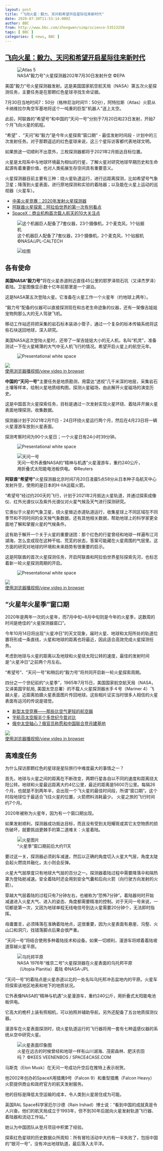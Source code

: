 ```yaml
---
layout: post
title: "飞向火星：毅力、天问和希望开启星际往来新时代"
date: 2020-07-30T11:53:14.000Z
author: BBC
from: http://www.bbc.com/zhongwen/simp/science-53513258
tags: [ BBC ]
categories: [ news, BBC ]
---
```

<!--1596109994000-->
[飞向火星：毅力、天问和希望开启星际往来新时代](http://www.bbc.com/zhongwen/simp/science-53513258)
------

<div>
<figure><img alt="Atlas 5" src="https://ichef.bbci.co.uk/news/600/cpsprodpb/748B/production/_113753892_062708497.jpg" referrerpolicy="no-referrer"><br><figcaption>NASA"毅力号"火星探测器202年7月30日发射升空 ©EPA</figcaption></figure><p class="story-body__introduction">美国"毅力"号火星探测器发射。这是美国国家航空航天局（NASA）第五次火星探测任务，主要任务是在那颗红色星球寻找生命证据。</p><p>7月30日当地时间7：50分（格林尼治时间11：50分），阿特拉斯（Atlas）火箭从卡纳维拉尔角空军基地将这个一吨重的巨型"机器人"送上太空。</p><p>此前，阿联酋的“希望号”和中国的“天问一号”分别于7月20日和23日发射，开始7个月飞向火星的航程。</p><p>“希望” 、“天问”和“毅力”是今年火星探索“窗口期” - 最佳发射时间段 - 计划中的三次发射任务。对于那颗遥远的红色星球来说，这三个星际访客都代表地球文明。</p><p>如果旅途一切顺利不出意外，三枚探测器都将于2021年2月抵达目标位置。</p><p>火星是太阳系中与地球环境最为相似的行星，了解火星对研究地球早期历史和生命起源有着重要价值，也对人类拓展生存空间具有重要意义。</p><p>火星探测器目前主要有三种：绕火星轨道运行，进行远距离探测，比如希望号气象卫星；降落到火星表面，进行原地探测和实验的着陆器；以及能在火星上运动的巡视器（火星车）。</p><ul class="story-body__unordered-list"><li class="story-body__list-item"><a href="http://www.bbc.com/zhongwen/simp/chinese-news-50350031" class="story-body__link">中美火星竞赛：2020年发射火星探测器</a></li><li class="story-body__list-item"><a href="http://www.bbc.com/zhongwen/simp/science-53417655" class="story-body__link">阿联酋火星探索：阿拉伯世界的第一次有何看点</a></li><li class="story-body__list-item"><a href="http://www.bbc.com/zhongwen/simp/science-52816577" class="story-body__link">SpaceX：商业机构首次载人航天的10大关注点</a></li></ul><figure><img alt="这个机器巨人配备了7套仪器，23个摄像机，2个麦克风，1个钻掘机" src="https://ichef.bbci.co.uk/news/600/cpsprodpb/15CED/production/_113752398_4e4639da-07e0-4148-8a69-42245adf28c2.jpg" referrerpolicy="no-referrer"><br><figcaption>这个机器巨人配备了7套仪器，23个摄像机，2个麦克风，1个钻掘机 ©NASA/JPL-CALTECH</figcaption></figure><figure><img alt="绘图" src="https://ichef.bbci.co.uk/news/600/cpsprodpb/EC09/production/_113752406_ed070683-d6a0-4480-9ba7-05ed04e89acf.jpg" referrerpolicy="no-referrer"><br><figcaption></figcaption></figure><h2 class="story-body__crosshead">各有使命</h2><p><strong>美国NASA“</strong><strong>毅力号</strong><strong>”</strong>将在火星赤道附近直径45公里的耶罗泽陨石坑（又译杰罗泽）着陆。卫星图像显示数十亿年前那里是一个湖泊。</p><p>这是NASA第五次登陆火星。它准备在火星工作一个火星年（约地球上两年）。</p><p>“毅力号”配备的仪器可以直接探测现在和古老生命迹象的仪器，还有一架像吉娃娃宠物狗那么大的无人驾驶飞机。</p><p>移动工作站还将把采集的岩石标本装进小管子，通过一个复杂的标本传输系统将这些石块送回地球，深入研究。</p><p>美国NASA这次登陆火星时，还带了一架吉娃娃大小的无人机，名叫“机灵”，准备测试一下在火星稀薄的大气中无人机飞行的情况。希望开启火星上的航空元年。</p><figure><img alt="Presentational white space" src="https://ichef.bbci.co.uk/news/600/cpsprodpb/17B75/production/_105914179_blank_white_space-nc.png" referrerpolicy="no-referrer"><br><figcaption></figcaption></figure><img class="media-placeholder player-with-placeholder__image narrative-video-placeholder" src="https://ichef.bbci.co.uk/images/ic/720x405/p08llvkn.jpg" referrerpolicy="no-referrer"><br><a href="https://www.bbc.com/zhongwen/simp/science-53513258/embed">使用浏览器播视频/view video in browser</a><p><strong>中国的“天问一号”</strong>主要任务是地质勘测，用雷达“透视”几千米深的地层，采集岩石土壤等样本，绘制火星地质结构图，探测火星磁场，由此解开火星磁场的演变历史。 </p><p>这是中国首次火星探索任务，目标是通过一次发射实现火星环绕、着陆并开展火星表面地理探测，收集数据。</p><p>探测器计划于2021年2月11日 - 24日环绕火星运行两个月，然后在4月23日将一辆火星漫游车放到火星表面。</p><p>探测考察时间为90个火星日；一个火星日有24小时39分钟。</p><figure><img alt="Presentational white space" src="https://ichef.bbci.co.uk/news/600/cpsprodpb/17B75/production/_105914179_blank_white_space-nc.png" referrerpolicy="no-referrer"><br><figcaption></figcaption></figure><figure><img alt="天问一号" src="https://ichef.bbci.co.uk/news/600/cpsprodpb/9FCC/production/_113580904_vlcsnap-2020-07-22-18h18m56s155.png" referrerpolicy="no-referrer"><br><figcaption>天问一号外表像NASA的“精神与机遇”火星漫游车，重约240公斤，用折叠式太阳能电池板供电。 ©Reuters</figcaption></figure><p><strong>阿联酋“希望号”</strong>火星探测器北京时间7月20日凌晨5点58分从日本种子岛航天中心发射升空，使用的是日本的H-IIA运载火箭。</p><p>“希望号”经过约200天的飞行，计划于2021年2月抵达火星轨道，并通过探索成像仪、红外光谱仪以及紫外光谱仪对火星气候及天气进行探测研究。</p><p>它类似于火星的气象卫星，绕火星做近赤道轨道运行，收集星球上不同区域在不同季节和不同时间的全天候气象数据，还有其他相关数据，帮助地球上的科学家更全面地了解和掌握火星的气候条件。</p><p>这有助于解开一个关于火星的重要谜团：那个红色的行星曾经和地球一样遍布江河湖海，怎么变成现在这种干枯、荒芜的状态，答案可能藏在火星周围的气层里。这方面的研究对地球的环境和未来趋势有很重要的启示。</p><p>这是阿联酋的首次火星探测任务，开启阿联酋和阿拉伯世界星际探索先河，也标志着新一轮火星探测周期的开启。</p><figure><img alt="Presentational white space" src="https://ichef.bbci.co.uk/news/600/cpsprodpb/17B75/production/_105914179_blank_white_space-nc.png" referrerpolicy="no-referrer"><br><figcaption></figcaption></figure><img class="media-placeholder player-with-placeholder__image narrative-video-placeholder" src="https://ichef.bbci.co.uk/images/ic/720x405/p08lfm2n.jpg" referrerpolicy="no-referrer"><br><a href="https://www.bbc.com/zhongwen/simp/science-53513258/embed">使用浏览器播视频/view video in browser</a><h2 class="story-body__crosshead">“火星年火星季”窗口期</h2><p>2020年是两年一次的火星年，而7月中旬~8月中旬则是今年的火星季，这数周的时间是绝佳的“火星探测器窗口”。</p><p>今年10月14日将出现“火星冲日”的天文现象，届时火星、地球和太阳所处的轨道位置将形成一条直线，火星和地球的距离也将最近，因此适合高效完成火星探测任务。</p><p>考虑到地球与火星的距离以及地球和火星绕太阳公转的速度，最佳的发射时间是“火星冲日”之前两个月左右。</p><p>“希望号”、“天问一号”和稍后的“毅力号”将共同开启新一轮火星探索周期。</p><p>四分之一个世纪前的“火星季”，1965年7月15日，美国国家航空航天局（NASA，又译美国宇航局, 美国太空总署）的不载人火星探测器水手４号（Mariner 4）飞越火星，近距离拍摄火星表面图片传回地球。这些相片证实当时很多人相信的火星表面有运河的传说是错觉。</p><ul class="story-body__unordered-list"><li class="story-body__list-item"><a href="http://www.bbc.com/ukchina/simp/vert-fut-44591893" class="story-body__link">新型太空竞赛——那些比空气更轻的航空器</a></li><li class="story-body__list-item"><a href="http://www.bbc.com/zhongwen/simp/science-52848732" class="story-body__link">宇航员太空服半个多世纪今昔对比 </a></li><li class="story-body__list-item"><a href="http://www.bbc.com/zhongwen/simp/world-53477645" class="story-body__link">俄中太空轴心？俄官员称愿和中国联合登月建基地</a></li></ul><img class="media-placeholder player-with-placeholder__image narrative-video-placeholder" src="https://ichef.bbci.co.uk/images/ic/720x405/p06syb7d.jpg" referrerpolicy="no-referrer"><br><a href="https://www.bbc.com/zhongwen/simp/science-53513258/embed">使用浏览器播视频/view video in browser</a><h2 class="story-body__crosshead">高难度任务</h2><p>为什么探访那颗红色的星球是星际旅行中难度最大的事情之一？</p><p>首先，地球与火星之间的距离在不断改变，两颗行星各自以不同的速度和距离绕太阳公转。地球和火星最远距离大约4亿公里，最近的距离是5600万公里。每隔26个月，也就是不到两年半，会出现一个飞火星的最佳时间段，所谓“窗口期”。这个时段地球位于最适合飞往火星的位置，火箭燃料消耗最少。 火星之旅的飞行时间约7个月。</p><p>2020年被称为火星年，因为有一个窗口期出现。</p><p>如果发射顺利，探测器成功抵达目标，而且没有受到太阳耀斑或其它太空物质的损伤破坏，就要挑战更棘手的第二道难关：火星着陆。</p><figure><img alt="火星图片" src="https://ichef.bbci.co.uk/news/600/cpsprodpb/15B24/production/_113586888_p08ljvhv.jpg" referrerpolicy="no-referrer"><br><figcaption>“火星季”窗口期前后大约11天</figcaption></figure><p>要过这一关，探测器必须刹车减速，然后以正确的角度切入火星大气层，角度太陡会起火燃烧并融化，太小则会反弹。</p><p>火星大气层厚度只有地球大气层的百分之一。探测器着陆过程中需要降落伞和隔热罩为登陆舱减速。安全着陆时还会用到安全气囊和后向火箭（向行驶方向发射的火箭）。</p><p>穿越大气层着陆的过程只有7分钟左右，也被称为“恐怖7分钟”。着陆器何时开始减速进入火星大气、进入的姿态、角度都需要精准的控制。对于天问一号来说，一切都是第一次，又因为地球单程无线电信号到达火星需要20分钟个，无法即时指挥。</p><p>毋庸置言，必须降落在准确着陆地点，这很重要，因为火星表面有悬崖、沟壑、火山口和洞穴，找错落脚点后果会很严重。</p><p>“天问一号”将结合使用多种着陆技术和设备。如果一切顺利，漫游车将顺着着陆坡道穿越火星平原。</p><figure><img alt="乌托邦平原" src="https://ichef.bbci.co.uk/news/600/cpsprodpb/185E0/production/_113580899_22i103-104-105-109_frost.jpg" referrerpolicy="no-referrer"><br><figcaption>NASA 1976年“维京二号”火星探测器在火星表面的乌托邦平原（Utopia Planitia）着陆 ©NASA-JPL</figcaption></figure><p>“天问一号”的着陆点是火星赤道以北的一处名叫乌托邦冲击盆地内的平原。火星车将探索该地区地表和地下的地质状况。</p><p>它外表像NASA的“精神与机遇”火星漫游车，重约240公斤，用折叠式太阳能电池板供电。</p><p>它高大的桅杆上装有照相机，可以拍照并辅助导航，另外还配备了五台地质探测仪器。</p><p>漫游车在火星表面探测时，绕火星轨道运行的飞行器将用一套有七种遥感仪器的系统从空中研究火星。</p><figure><img alt="火星表面印象图" src="https://ichef.bbci.co.uk/news/600/cpsprodpb/76D9/production/_113752403_mediaitem113752401.jpg" referrerpolicy="no-referrer"><br><figcaption>火星在远古的时候曾经和地球一样有山川湖海、茂密森林、肥沃农田吗？ ©KEES VEENENBOS / SPACE4CASE.COM</figcaption></figure><p>马斯克（Elon Musk）在天问一号成功升空后在推特上表示祝贺。</p><p>他2002年创办的SpaceX用猎鹰9号（Falcon 9）和重型猎鹰（Falcon Heavy）火箭提供商业和政府官方的航天发射服务。</p><p>他的目标是降低太空运输的成本，令人类到火星居住成为可能。</p><p>英国RAL Space科学家厄尔沙德（Rain Irshad）博士说：“看到中国的成就真是令人兴奋。他们的航天局成立于1993年，但不到30年后就向火星发射轨道飞行器、着陆器和流动工作站。”</p><p>她认为中国团队从登月项目中积累了经验。</p><p>探索红色星球的历史数据众所周知：所有冒险活动中大约有一半失败了，包括中国的“银河一号”，没有冲出地球轨道，最后落入太平洋。</p>
</div>
